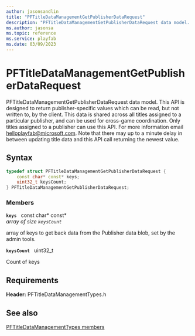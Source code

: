 ```yaml
---
author: jasonsandlin
title: "PFTitleDataManagementGetPublisherDataRequest"
description: "PFTitleDataManagementGetPublisherDataRequest data model. This API is designed to return publisher-specific values which can be read, but not written to, by the client. This data is shared across all titles assigned to a particular publisher, and can be used for cross-game coordination. Only titles assigned to a publisher can use this API. For more information email helloplayfab@microsoft.com. Note that there may up to a minute delay in between updating title data and this API call returning the newest value."
ms.author: jasonsa
ms.topic: reference
ms.service: playfab
ms.date: 03/09/2023
---
```


# PFTitleDataManagementGetPublisherDataRequest  

PFTitleDataManagementGetPublisherDataRequest data model. This API is designed to return publisher-specific values which can be read, but not written to, by the client. This data is shared across all titles assigned to a particular publisher, and can be used for cross-game coordination. Only titles assigned to a publisher can use this API. For more information email helloplayfab@microsoft.com. Note that there may up to a minute delay in between updating title data and this API call returning the newest value.  

## Syntax  
  
```cpp
typedef struct PFTitleDataManagementGetPublisherDataRequest {  
    const char* const* keys;  
    uint32_t keysCount;  
} PFTitleDataManagementGetPublisherDataRequest;  
```
  
### Members  
  
**`keys`** &nbsp; const char* const*  
*array of size `keysCount`*  
  
array of keys to get back data from the Publisher data blob, set by the admin tools.
  
**`keysCount`** &nbsp; uint32_t  
  
Count of keys
  
  
## Requirements  
  
**Header:** PFTitleDataManagementTypes.h
  
## See also  
[PFTitleDataManagementTypes members](../pftitledatamanagementtypes_members.md)  

  
  
